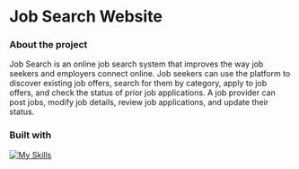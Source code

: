 # Job Search Website

### About the project
Job Search is an online job search system that improves the way job seekers and employers connect online.
Job seekers can use the platform to discover existing job offers, search for them by category, apply to job offers, and check the status of prior job applications. A job provider can post jobs, modify job details, review job applications, and update their status.

### Built with
[![My Skills](https://skillicons.dev/icons?i=html,css,php,js)](https://skillicons.dev)

